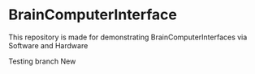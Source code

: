 # BrainComputerInterface
This repository is made for demonstrating BrainComputerInterfaces via Software and Hardware



Testing branch New